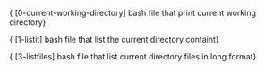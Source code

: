 { [0-current-working-directory]
bash file that print current working directory}

{ [1-listit]
bash file that list the current directory containt}

{ [3-listfiles]
bash file that list current directory files in long format}
